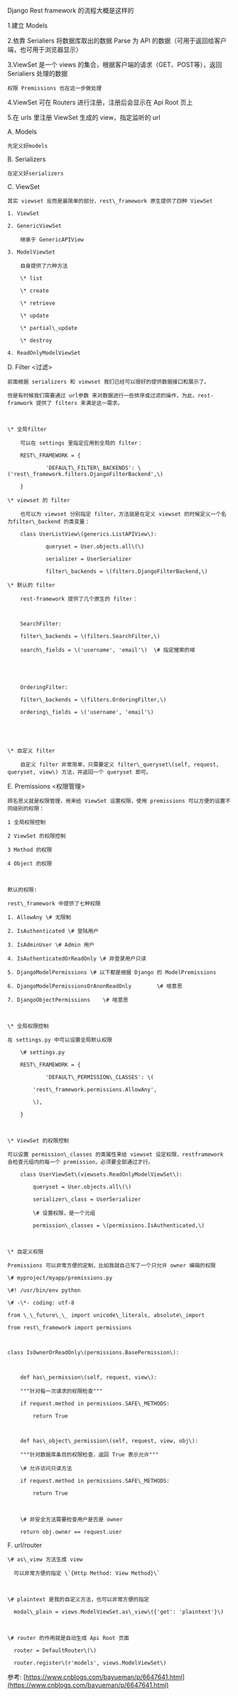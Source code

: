 Django Rest framework 的流程大概是这样的

1.建立 Models

2.依靠 Serialiers 将数据库取出的数据 Parse 为 API 的数据（可用于返回给客户端，也可用于浏览器显示）

3.ViewSet 是一个 views 的集合，根据客户端的请求（GET、POST等），返回 Serialiers 处理的数据

```
权限 Premissions 也在这一步做处理
```

4.ViewSet 可在 Routers 进行注册，注册后会显示在 Api Root 页上

5.在 urls 里注册 ViewSet 生成的 view，指定监听的 url

A. Models

```
先定义好models
```

B. Serializers

```
在定义好serializers
```

C. ViewSet

```
其实 viewset 反而是最简单的部分，rest\_framework 原生提供了四种 ViewSet

1. ViewSet

2. GenericViewSet

    继承于 GenericAPIView

3. ModelViewSet

    自身提供了六种方法

    \* list

    \* create

    \* retrieve

    \* update

    \* partial\_update

    \* destroy

4. ReadOnlyModelViewSet
```

D. Filter &lt;过滤&gt;

```
前面根据 serializers 和 viewset 我们已经可以很好的提供数据接口和展示了。

但是有时候我们需要通过 url参数 来对数据进行一些排序或过滤的操作，为此，rest-framwork 提供了 filters 来满足这一需求。



\* 全局filter

    可以在 settings 里指定应用到全局的 filter：

    REST\_FRAMEWORK = {

            'DEFAULT\_FILTER\_BACKENDS': \('rest\_framework.filters.DjangoFilterBackend',\)

    }

\* viewset 的 filter

    也可以为 viewset 分别指定 filter，方法就是在定义 viewset 的时候定义一个名为filter\_backend 的类变量：

    class UserListView\(generics.ListAPIView\):

            queryset = User.objects.all\(\)

            serializer = UserSerializer

            filter\_backends = \(filters.DjangoFilterBackend,\)

\* 默认的 filter

    rest-framework 提供了几个原生的 filter：



    SearchFilter:

    filter\_backends = \(filters.SearchFilter,\)

    search\_fields = \('username', 'email'\)  \# 指定搜索的域





    OrderingFilter:

    filter\_backends = \(filters.OrderingFilter,\)

    ordering\_fields = \('username', 'email'\)





\* 自定义 filter

    自定义 filter 非常简单，只需要定义 filter\_queryset\(self, request, queryset, view\) 方法，并返回一个 queryset 即可。
```

E. Premissions &lt;权限管理&gt;

```
顾名思义就是权限管理，用来给 ViewSet 设置权限，使用 premissions 可以方便的设置不同级别的权限：

1 全局权限控制

2 ViewSet 的权限控制

3 Method 的权限

4 Object 的权限



默认的权限:

rest\_framework 中提供了七种权限

1. AllowAny \# 无限制

2. IsAuthenticated \# 登陆用户

3. IsAdminUser \# Admin 用户

4. IsAuthenticatedOrReadOnly \# 非登录用户只读

5. DjangoModelPermissions \# 以下都是根据 Django 的 ModelPremissions

6. DjangoModelPermissionsOrAnonReadOnly        \# 啥意思

7. DjangoObjectPermissions    \# 啥意思



\* 全局权限控制

在 settings.py 中可以设置全局默认权限

    \# settings.py

    REST\_FRAMEWORK = {

            'DEFAULT\_PERMISSION\_CLASSES': \(

        'rest\_framework.permissions.AllowAny',

        \),

    }



\* ViewSet 的权限控制

可以设置 permission\_classes 的类属性来给 viewset 设定权限，restframework 会检查元组内的每一个 premission，必须要全部通过才行。

    class UserViewSet\(viewsets.ReadOnlyModelViewSet\):

        queryset = User.objects.all\(\)

        serializer\_class = UserSerializer

        \# 设置权限，是一个元组

        permission\_classes = \(permissions.IsAuthenticated,\)



\* 自定义权限

Premissions 可以非常方便的定制，比如我就自己写了一个只允许 owner 编辑的权限

\# myproject/myapp/premissions.py

\#! /usr/bin/env python

\# -\*- coding: utf-8

from \_\_future\_\_ import unicode\_literals, absolute\_import

from rest\_framework import permissions



class IsOwnerOrReadOnly\(permissions.BasePermission\):



    def has\_permission\(self, request, view\):

    """针对每一次请求的权限检查"""

    if request.method in permissions.SAFE\_METHODS:

        return True



    def has\_object\_permission\(self, request, view, obj\):

    """针对数据库条目的权限检查，返回 True 表示允许"""

    \# 允许访问只读方法

    if request.method in permissions.SAFE\_METHODS:

        return True



    \# 非安全方法需要检查用户是否是 owner

    return obj.owner == request.user
```

F. url/router

    \# as\_view 方法生成 view

      可以非常方便的指定 \`{Http Method: View Method}\`



    \# plaintext 是我的自定义方法，也可以非常方便的指定

      modal\_plain = views.ModelViewSet.as\_view\({'get': 'plaintext'}\)



    \# router 的作用就是自动生成 Api Root 页面

      router = DefaultRouter\(\)

      router.register\(r'models', views.ModelViewSet\)

参考: [https://www.cnblogs.com/bayueman/p/6647641.html](https://www.cnblogs.com/bayueman/p/6647641.html)

